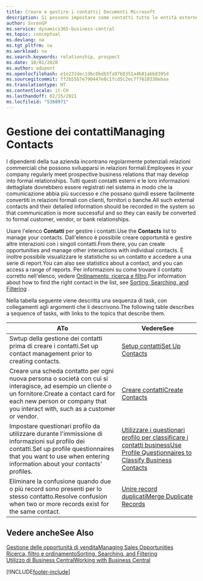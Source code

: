 ```yaml
---
title: Creare e gestire i contatti| Documenti Microsoft
description: Si possono impostare come contatti tutte le entità esterne con cui si ha una relazione d'affari, ad esempio prospetti, clienti, fornitori e consulenti.
author: SorenGP
ms.service: dynamics365-business-central
ms.topic: conceptual
ms.devlang: na
ms.tgt_pltfrm: na
ms.workload: na
ms.search.keywords: relationship, prospect
ms.date: 10/01/2020
ms.author: edupont
ms.openlocfilehash: e1e232dec1d6c0bdb5fa97b8351a4b81abb8395d
ms.sourcegitcommit: ff2b55b7e790447e0c1fcd5c2ec7f7610338ebaa
ms.translationtype: HT
ms.contentlocale: it-CH
ms.lasthandoff: 02/15/2021
ms.locfileid: "5388971"
---
```

# <a name="managing-contacts"></a><span data-ttu-id="a5ee6-103">Gestione dei contatti</span><span class="sxs-lookup"><span data-stu-id="a5ee6-103">Managing Contacts</span></span>

<span data-ttu-id="a5ee6-104">I dipendenti della tua azienda incontrano regolarmente potenziali relazioni commerciali che possono svilupparsi in relazioni formali.</span><span class="sxs-lookup"><span data-stu-id="a5ee6-104">Employees in your company regularly meet prospective business relations that may develop into formal relationships.</span></span> <span data-ttu-id="a5ee6-105">Tutti questi contatti esterni e le loro informazioni dettagliate dovrebbero essere registrati nel sistema in modo che la comunicazione abbia più successo e che possano quindi essere facilmente convertiti in relazioni formali con clienti, fornitori o banche.</span><span class="sxs-lookup"><span data-stu-id="a5ee6-105">All such external contacts and their detailed information should be recorded in the system so that communication is more successful and so they can easily be converted to formal customer, vendor, or bank relationships.</span></span>

<span data-ttu-id="a5ee6-106">Usare l'elenco **Contatti** per gestire i contatti.</span><span class="sxs-lookup"><span data-stu-id="a5ee6-106">Use the **Contacts** list to manage your contacts.</span></span> <span data-ttu-id="a5ee6-107">Dall'elenco è possibile creare opportunità e gestire altre interazioni con i singoli contatti.</span><span class="sxs-lookup"><span data-stu-id="a5ee6-107">From there, you can create opportunities and manage other interactions with individual contacts.</span></span> <span data-ttu-id="a5ee6-108">È inoltre possibile visualizzare le statistiche su un contatto e accedere a una serie di report.</span><span class="sxs-lookup"><span data-stu-id="a5ee6-108">You can also see statistics about a contact, and you can access a range of reports.</span></span> <span data-ttu-id="a5ee6-109">Per informazioni su come trovare il contatto corretto nell'elenco, vedere [Ordinamento, ricerca e filtro](ui-enter-criteria-filters.md).</span><span class="sxs-lookup"><span data-stu-id="a5ee6-109">For information about how to find the right contact in the list, see [Sorting, Searching, and Filtering](ui-enter-criteria-filters.md) .</span></span>  

<span data-ttu-id="a5ee6-110">Nella tabella seguente viene descritta una sequenza di task, con collegamenti agli argomenti che li descrivono.</span><span class="sxs-lookup"><span data-stu-id="a5ee6-110">The following table describes a sequence of tasks, with links to the topics that describe them.</span></span>

| <span data-ttu-id="a5ee6-111">A</span><span class="sxs-lookup"><span data-stu-id="a5ee6-111">To</span></span> | <span data-ttu-id="a5ee6-112">Vedere</span><span class="sxs-lookup"><span data-stu-id="a5ee6-112">See</span></span> |
| --- | --- |
| <span data-ttu-id="a5ee6-113">Swtup della gestione dei contatti prima di creare i contatti.</span><span class="sxs-lookup"><span data-stu-id="a5ee6-113">Set up contact management prior to creating contacts.</span></span> |[<span data-ttu-id="a5ee6-114">Setup contatti</span><span class="sxs-lookup"><span data-stu-id="a5ee6-114">Set Up Contacts</span></span>](marketing-setup-contacts.md) |
| <span data-ttu-id="a5ee6-115">Creare una scheda contatto per ogni nuova persona o società con cui si interagisce, ad esempio un cliente o un fornitore.</span><span class="sxs-lookup"><span data-stu-id="a5ee6-115">Create a contact card for each new person or company that you interact with, such as a customer or vendor.</span></span> |[<span data-ttu-id="a5ee6-116">Creare contatti</span><span class="sxs-lookup"><span data-stu-id="a5ee6-116">Create Contacts</span></span>](marketing-create-contact-companies.md) |
|<span data-ttu-id="a5ee6-117">Impostare questionari profilo da utilizzare durante l'immissione di informazioni sul profilo dei contatti.</span><span class="sxs-lookup"><span data-stu-id="a5ee6-117">Set up profile questionnaires that you want to use when entering information about your contacts' profiles.</span></span>|[<span data-ttu-id="a5ee6-118">Utilizzare i questionari profilo per classificare i contatti business</span><span class="sxs-lookup"><span data-stu-id="a5ee6-118">Use Profile Questionnaires to Classify Business Contacts</span></span>](marketing-create-contact-profile-questionnaire.md)|
|<span data-ttu-id="a5ee6-119">Eliminare la confusione quando due o più record sono presenti per lo stesso contatto.</span><span class="sxs-lookup"><span data-stu-id="a5ee6-119">Resolve confusion when two or more records exist for the same contact.</span></span>|[<span data-ttu-id="a5ee6-120">Unire record duplicati</span><span class="sxs-lookup"><span data-stu-id="a5ee6-120">Merge Duplicate Records</span></span>](sales-how-merge-duplicate-records.md)|

## <a name="see-also"></a><span data-ttu-id="a5ee6-121">Vedere anche</span><span class="sxs-lookup"><span data-stu-id="a5ee6-121">See Also</span></span>

[<span data-ttu-id="a5ee6-122">Gestione delle opportunità di vendita</span><span class="sxs-lookup"><span data-stu-id="a5ee6-122">Managing Sales Opportunities</span></span>](marketing-manage-sales-opportunities.md)  
[<span data-ttu-id="a5ee6-123">Ricerca, filtro e ordinamento</span><span class="sxs-lookup"><span data-stu-id="a5ee6-123">Sorting, Searching, and Filtering</span></span>](ui-enter-criteria-filters.md)  
[<span data-ttu-id="a5ee6-124">Utilizzo di Business Central</span><span class="sxs-lookup"><span data-stu-id="a5ee6-124">Working with Business Central</span></span>](ui-work-product.md)  


[!INCLUDE[footer-include](includes/footer-banner.md)]